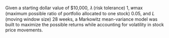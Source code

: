 Given a starting dollar value of $10,000, 𝜆 (risk tolerance) 1, 𝑤max (maximum possible ratio of portfolio allocated to one stock) 0.05, and 𝐿 (moving window size) 28 weeks, a Markowitz mean-variance model was built to maximize the possible returns while accounting for volatility in stock price movements.
